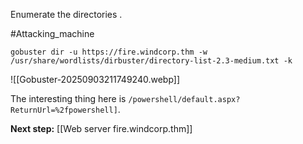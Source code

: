 
Enumerate the directories .

#Attacking_machine 
```
gobuster dir -u https://fire.windcorp.thm -w /usr/share/wordlists/dirbuster/directory-list-2.3-medium.txt -k
```

![[Gobuster-20250903211749240.webp]]

The interesting thing here is `/powershell/default.aspx?ReturnUrl=%2fpowershell]`.


**Next step:** [[Web server fire.windcorp.thm]]
